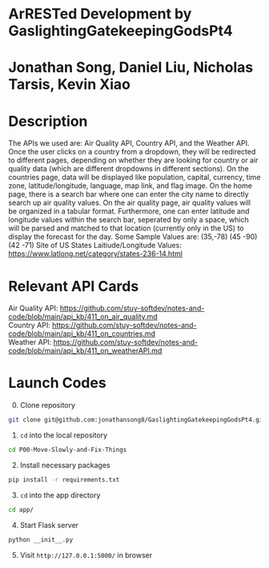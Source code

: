 # ArRESTed Development by GaslightingGatekeepingGodsPt4
# Jonathan Song, Daniel Liu, Nicholas Tarsis, Kevin Xiao
# Description

The APIs we used are: Air Quality API, Country API, and the Weather API. Once the user clicks on a country from a dropdown, they will be redirected to different pages, depending on whether they are looking for country or air quality data (which are different dropdowns in different sections). On the countries page, data will be displayed like population, capital, currency, time zone, latitude/longitude, language, map link, and flag image. On the home page, there is a search bar where one can enter the city name to directly search up air quality values. On the air quality page, air quality values will be organized in a tabular format. Furthermore, one can enter latitude and longitude values within the search bar, seperated by only a space, which will be parsed and matched to that location (currently only in the US) to display the forecast for the day. 
Some Sample Values are: (35,-78) (45 -90) (42 -71)
Site of US States Laitiude/Longitude Values: https://www.latlong.net/category/states-236-14.html

# Relevant API Cards

Air Quality API: https://github.com/stuy-softdev/notes-and-code/blob/main/api_kb/411_on_air_quality.md \
Country API: https://github.com/stuy-softdev/notes-and-code/blob/main/api_kb/411_on_countries.md \
Weather API: https://github.com/stuy-softdev/notes-and-code/blob/main/api_kb/411_on_weatherAPI.md

# Launch Codes

0. Clone repository

 ```bash
 git clone git@github.com:jonathansong8/GaslightingGatekeepingGodsPt4.git
 ```

1. `cd` into the local repository

 ```bash
 cd P00-Move-Slowly-and-Fix-Things
 ```

2. Install necessary packages

 ```bash
 pip install -r requirements.txt
 ```
3. `cd` into the app directory

 ```bash
 cd app/
 ```
4. Start Flask server

 ```bash
 python __init__.py
 ```

5. Visit `http://127.0.0.1:5000/` in browser

